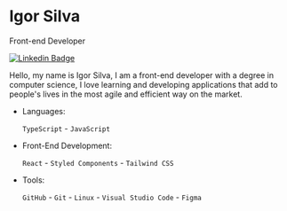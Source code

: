 # Igor Silva

Front-end Developer

[![Linkedin Badge](https://img.shields.io/badge/-Igor%20Silva-007ACC?style=flat-square&logo=Linkedin&logoColor=white&link=https://www.linkedin.com/in/iuricode/)](https://www.linkedin.com/in/igor-da-silva/) 

Hello, my name is Igor Silva, I am a front-end developer with a degree in computer science, I love learning and developing applications that add to people's lives in the most agile and efficient way on the market.

* Languages:
  
  `TypeScript` - `JavaScript`
    
* Front-End Development:    

  `React` - `Styled Components` - `Tailwind CSS`
  
* Tools:

  `GitHub` - `Git` - `Linux` - `Visual Studio Code` - `Figma`
